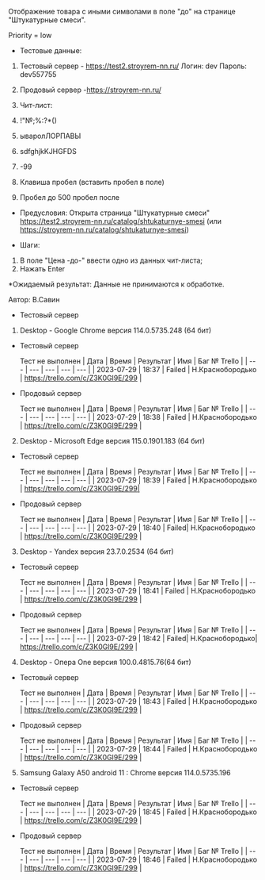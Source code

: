 Отображение товара с иными символами в поле "до" на странице "Штукатурные смеси".

Priority = low

* Тестовые данные: 
1. Тестовый сервер - https://test2.stroyrem-nn.ru/
Логин: dev
Пароль: dev557755

2. Продовый сервер -https://stroyrem-nn.ru/

3. Чит-лист:
1. !"№;%:?*()
2. ываролЛОРПАВЫ
3. sdfghjkKJHGFDS
4. -99
5. Клавиша пробел (вставить пробел в поле)
6. Пробел до 500 пробел после

* Предусловия:
Открыта страница "Штукатурные смеси" https://test2.stroyrem-nn.ru/catalog/shtukaturnye-smesi (или https://stroyrem-nn.ru/catalog/shtukaturnye-smesi)

* Шаги:
1. В поле "Цена -до-" ввести одно из данных чит-листа;
2. Нажать Enter

*Ожидаемый результат:
Данные не принимаются к обработке.

Автор: В.Савин

* Тестовый сервер 

1. Desktop - Google Chrome версия 114.0.5735.248 (64 бит)

* Тестовый сервер 

  Тест не выполнен
| Дата | Время | Результат | Имя | Баг № Trello |
| --- | --- | --- | --- | --- |
| 2023-07-29 | 18:37 | Failed | Н.Краснобородько | https://trello.com/c/Z3K0Gl9E/299 | 

* Продовый сервер

  Тест не выполнен
| Дата | Время | Результат | Имя | Баг № Trello |
| --- | --- | --- | --- | --- |
| 2023-07-29 | 18:38 | Failed | Н.Краснобородько | https://trello.com/c/Z3K0Gl9E/299 | 


2. Desktop - Microsoft Edge версия 115.0.1901.183 (64 бит)

* Тестовый сервер

  Тест не выполнен
| Дата | Время | Результат | Имя | Баг № Trello |
| --- | --- | --- | --- | --- |
| 2023-07-29 | 18:39 | Failed | Н.Краснобородько | https://trello.com/c/Z3K0Gl9E/299| 

* Продовый сервер

  Тест не выполнен
| Дата | Время | Результат | Имя | Баг № Trello |
| --- | --- | --- | --- | --- |
| 2023-07-29 | 18:40 | Failed| Н.Краснобородько | https://trello.com/c/Z3K0Gl9E/299 | 


3. Desktop - Yandex версия 23.7.0.2534 (64 бит)

* Тестовый сервер 

  Тест не выполнен
| Дата | Время | Результат | Имя | Баг № Trello |
| --- | --- | --- | --- | --- |
| 2023-07-29 | 18:41 | Failed | Н.Краснобородько | https://trello.com/c/Z3K0Gl9E/299 | 

* Продовый сервер

  Тест не выполнен
| Дата | Время | Результат | Имя | Баг № Trello |
| --- | --- | --- | --- | --- |
| 2023-07-29 | 18:42 | Failed| Н.Краснобородько| https://trello.com/c/Z3K0Gl9E/299 | 


4. Desktop - Опера One версия 100.0.4815.76(64 бит)

* Тестовый сервер  

  Тест не выполнен
| Дата | Время | Результат | Имя | Баг № Trello |
| --- | --- | --- | --- | --- |
| 2023-07-29 | 18:43 | Failed | Н.Краснобородько | https://trello.com/c/Z3K0Gl9E/299 | 

* Продовый сервер

  Тест не выполнен
| Дата | Время | Результат | Имя | Баг № Trello |
| --- | --- | --- | --- | --- |
| 2023-07-29 | 18:44 | Failed | Н.Краснобородько | https://trello.com/c/Z3K0Gl9E/299 |


5. Samsung Galaxy A50 аndroid 11 : Chrome версия 114.0.5735.196

* Тестовый сервер
  
  Тест не выполнен
| Дата | Время | Результат | Имя | Баг № Trello |
| --- | --- | --- | --- | --- |
| 2023-07-29 | 18:45 | Failed | Н.Краснобородько | https://trello.com/c/Z3K0Gl9E/299 | 

* Продовый сервер

  Тест не выполнен
| Дата | Время | Результат | Имя | Баг № Trello |
| --- | --- | --- | --- | --- |
| 2023-07-29 | 18:46 | Failed | Н.Краснобородько | https://trello.com/c/Z3K0Gl9E/299 |